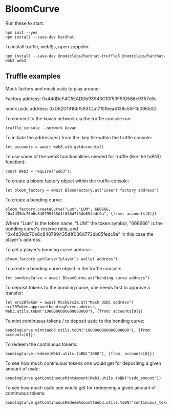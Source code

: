 # BloomCurve


Run these to start:
```
npm init --yes
npm install --save-dev hardhat
```

To install truffle, web3js, open zeppelin:
```
npm install --save-dev @nomiclabs/hardhat-truffle5 @nomiclabs/hardhat-web3 web3
```

## Truffle examples
Mock factory and mock usdc to play around:

Factory address: 0x44dDcF4C5EADDb93943C10f53F5fD586c9357e6c

mock usdc address: 0xD62D1916bf5931Ca1715fbea4138c55F1b09650D

To connect to the kovan network cia the truffle console run:
```
truffle console --network kovan
```
To initiate the address(es) from the .key file within the truffle console:
```
let accounts = await web3.eth.getAccounts()
```
To use some of the web3 functionalities needed for truffle (like the toBN() function):
```
const Web3 = require("web3");
```

To create a bloom factory object within the truffle console:
```
let bloom_factory = await BloomFactory.at("insert factory address")
```

To create a bonding curve:
```
bloom_factory.createCurve("Lum","LUM", 666666, "0x4d39dc70b6c840799435d1f036d773db85fedc9a", {from: accounts[0]})
```
Where "Lum" is the token name, "LUM" the token symbol, "666666" is the bonding curve's reserve ratio, and "0x4d39dc70b6c840799435d1f036d773db85fedc9a" in this case the player's address.

To get a player's bonding curve address:
```
bloom_factory.getCurve("player's wallet address")
```

To create a bonding curve object in the truffle console:
```
let bondingCurve = await BloomCurve.at("bonding curve address")
```

To deposit tokens to the bonding curve, one needs first to approve a transfer:
```
let erc20Token = await MockErc20.at("Mock USDC address")
erc20Token.approve(bondingCurve.address, Web3.utils.toBN("1000000000000000000"), {from: accounts[0]})
```

To mint continuous tokens / to deposit usdc to the bonding curve:
```
bondingCurve.mint(Web3.utils.toBN("1000000000000000000"), {from: accounts[0]})
```

To redeem the continuous tokens:
```
bondingCurve.redeem(Web3.utils.toBN("1000"), {from: accounts[0]})
```

To see how much continuous tokens one would get for depositing a given amount of usdc:
```
bondingCurve.getContinuousMintAmount(Web3.utils.toBN("usdc_amount"))
```

To see how much usdc one would get for redeeming a given amount of continuous tokens:
```
bondingCurve.getContinuousRedeemAmount(Web3.utils.toBN("continuous_token_amount"))
```